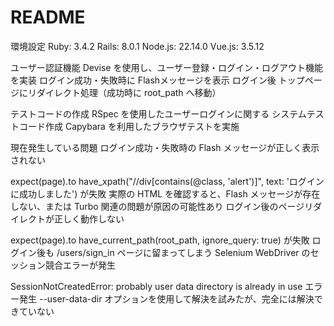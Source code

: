 # README

 環境設定
Ruby: 3.4.2
Rails: 8.0.1
Node.js: 22.14.0
Vue.js: 3.5.12

ユーザー認証機能
Devise を使用し、ユーザー登録・ログイン・ログアウト機能を実装
ログイン成功・失敗時に Flashメッセージを表示
ログイン後 トップページにリダイレクト処理（成功時に root_path へ移動）

テストコードの作成
RSpec を使用したユーザーログインに関する システムテストコード作成
Capybara を利用したブラウザテストを実施

現在発生している問題
ログイン成功・失敗時の Flash メッセージが正しく表示されない

expect(page).to have_xpath("//div[contains(@class, 'alert')]", text: 'ログインに成功しました') が失敗
実際の HTML を確認すると、Flash メッセージが存在しない、または Turbo 関連の問題が原因の可能性あり
ログイン後のページリダイレクトが正しく動作しない

expect(page).to have_current_path(root_path, ignore_query: true) が失敗
ログイン後も /users/sign_in ページに留まってしまう
Selenium WebDriver のセッション競合エラーが発生

SessionNotCreatedError: probably user data directory is already in use エラー発生
--user-data-dir オプションを使用して解決を試みたが、完全には解決できていない
